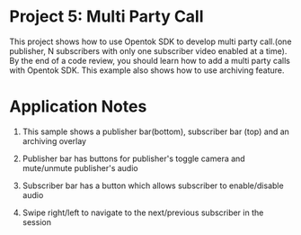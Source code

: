 Project 5: Multi Party Call
==================================

This project shows how to use Opentok SDK to develop multi party call.(one 
publisher, N subscribers with only one subscriber video enabled at a time).
By the end of a code review, you should learn how to add a multi party calls 
with Opentok SDK. This example also shows how to use archiving feature.


Application Notes
=================

1. This sample shows a publisher bar(bottom), subscriber bar (top) and  an 
   archiving overlay

2. Publisher bar has buttons for publisher's toggle camera and mute/unmute 
   publisher's audio
   
3. Subscriber bar has a button which allows subscriber to enable/disable audio

4. Swipe right/left to navigate to the next/previous subscriber in the session